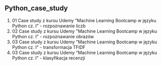 ## Python_case_study

1. 01 Case study z kursu Udemy "Machine Learning Bootcamp w języku Python cz. I" - rozpoznawanie liczb
2. 02 Case study z kursu Udemy "Machine Learning Bootcamp w języku Python cz. I" - rozpoznawanie obrazów
3. 03 Case study z kursu Udemy "Machine Learning Bootcamp w języku Python cz. I" - transformacja TFIDF
3. 03 Case study z kursu Udemy "Machine Learning Bootcamp w języku Python cz. I" - klasyfikacja recenzji
